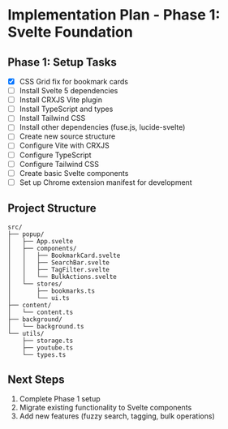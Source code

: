 # Implementation Plan - Phase 1: Svelte Foundation

## Phase 1: Setup Tasks
- [x] CSS Grid fix for bookmark cards
- [ ] Install Svelte 5 dependencies
- [ ] Install CRXJS Vite plugin
- [ ] Install TypeScript and types
- [ ] Install Tailwind CSS
- [ ] Install other dependencies (fuse.js, lucide-svelte)
- [ ] Create new source structure
- [ ] Configure Vite with CRXJS
- [ ] Configure TypeScript
- [ ] Configure Tailwind CSS
- [ ] Create basic Svelte components
- [ ] Set up Chrome extension manifest for development

## Project Structure
```
src/
├── popup/
│   ├── App.svelte
│   ├── components/
│   │   ├── BookmarkCard.svelte
│   │   ├── SearchBar.svelte
│   │   ├── TagFilter.svelte
│   │   └── BulkActions.svelte
│   └── stores/
│       ├── bookmarks.ts
│       └── ui.ts
├── content/
│   └── content.ts
├── background/
│   └── background.ts
└── utils/
    ├── storage.ts
    ├── youtube.ts
    └── types.ts
```

## Next Steps
1. Complete Phase 1 setup
2. Migrate existing functionality to Svelte components
3. Add new features (fuzzy search, tagging, bulk operations)